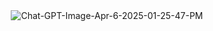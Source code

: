<div align="center">
  <img src="https://i.ibb.co/Q3Kg1yjD/Chat-GPT-Image-Apr-6-2025-01-25-47-PM.png" alt="Chat-GPT-Image-Apr-6-2025-01-25-47-PM" border="0">
</div>
